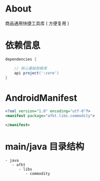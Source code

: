 
# About

商品通用快捷工具库 ( 方便复用 )

# 依赖信息

```groovy
dependencies {

    // 核心基础依赖库
    api project(':core')
}
```

# AndroidManifest

```xml
<?xml version="1.0" encoding="utf-8"?>
<manifest package="afkt.libs.commodity">

</manifest>
```

# main/java 目录结构

```
- java                           
   - afkt                        
      - libs                     
         - commodity             
```
